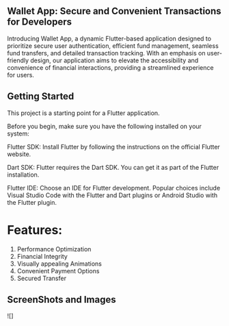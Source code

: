 ## Wallet App: Secure and Convenient Transactions for Developers 
Introducing Wallet App, a dynamic Flutter-based application designed to prioritize secure user authentication, efficient fund management, seamless fund transfers, and detailed transaction tracking. With an emphasis on user-friendly design, our application aims to elevate the accessibility and convenience of financial interactions, providing a streamlined experience for users.

## Getting Started

This project is a starting point for a Flutter application.

Before you begin, make sure you have the following installed on your system:

Flutter SDK: Install Flutter by following the instructions on the official Flutter website.

Dart SDK: Flutter requires the Dart SDK. You can get it as part of the Flutter installation.

Flutter IDE: Choose an IDE for Flutter development. Popular choices include Visual Studio Code with the Flutter and Dart plugins or Android Studio with the Flutter plugin.

# Features:
1. Performance Optimization
2. Financial Integrity
3. Visually appealing Animations
4. Convenient Payment Options
5. Secured Transfer

## ScreenShots and Images 
![]

